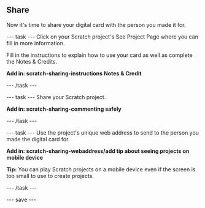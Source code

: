 ## Share
Now it's time to share your digital card with the person you made it for. 

--- task ---
Click on your Scratch project's See Project Page where you can fill in more information.

Fill in the instructions to explain how to use your card as well as complete the Notes & Credits.

**Add in: scratch-sharing-instructions Notes & Credit**

--- /task ---

--- task ---
Share your Scratch project.
 
**Add in: scratch-sharing-commenting safely**

--- /task ---

--- task ---
Use the project's unique web address to send to the person you made the digital card for.

**Add in: scratch-sharing-webaddress/add tip about seeing projects on mobile device**

**Tip:** You can play Scratch projects on a mobile device even if the screen is too small to use to create projects. 

--- /task ---

--- save ---
